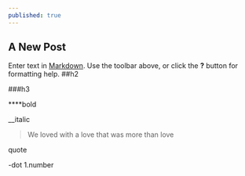 ```yaml
---
published: true
---
```

## A New Post

Enter text in [Markdown](http://daringfireball.net/projects/markdown/). Use the toolbar above, or click the **?** button for formatting help.
##h2

###h3

****bold

__italic

> We loved with a love that was more than love

quote

-dot
1.number

